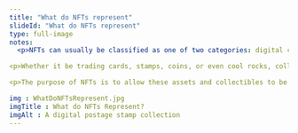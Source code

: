 ```yaml
--- 
title: "What do NFTs represent"
slideId: "What do NFTs represent"
type: full-image
notes: 
  <p>NFTs can usually be classified as one of two categories: digital collectibles and non-divisible real-world assets, like the deed to a house. While these physical assets can make use of tokenizing assets into NFTs, the same can be done for digital assets and collectibles.</p> 

<p>Whether it be trading cards, stamps, coins, or even cool rocks, collecting has always been a popular hobby. Now that we live in an ever increasing digital world, we've seen internet based collectibles gain (and sometimes lose) popularity. Now that blockchain technology is available, we're seeing collectibles managed and traded in the form of NFTs.</p>

<p>The purpose of NFTs is to allow these assets and collectibles to be represented, managed, and transferred on a blockchain, giving the user full control and ownership of a digital asset. Previously, expensive brokers had to be hired to facilitate the trading of assets. Auction houses take a huge percentage of each sale. Allowing these assets to reside on the blockchain gives the user sole control over the transfer of the token, without having to turn to a third party. </p>

img : WhatDoNFTsRepresent.jpg
imgTitle : What do NFTs Represent?
imgAlt : A digital postage stamp collection
---
```

